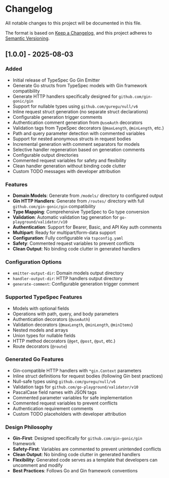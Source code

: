 # Changelog

All notable changes to this project will be documented in this file.

The format is based on [Keep a Changelog](https://keepachangelog.com/en/1.0.0/),
and this project adheres to [Semantic Versioning](https://semver.org/spec/v2.0.0.html).

## [1.0.0] - 2025-08-03

### Added

- Initial release of TypeSpec Go Gin Emitter
- Generate Go structs from TypeSpec models with Gin framework compatibility
- Generate HTTP handlers specifically designed for `github.com/gin-gonic/gin`
- Support for nullable types using `github.com/guregu/null/v6`
- Inline request struct generation (no separate struct declarations)
- Configurable generation trigger comments
- Authentication comment generation from `@useAuth` decorators
- Validation tags from TypeSpec decorators (`@maxLength`, `@minLength`, etc.)
- Path and query parameter detection with commented variables
- Support for nested anonymous structs in request bodies
- Incremental generation with comment separators for models
- Selective handler regeneration based on generation comments
- Configurable output directories
- Commented request variables for safety and flexibility
- Clean handler generation without binding code clutter
- Custom TODO messages with developer attribution

### Features

- **Domain Models**: Generate from `/models/` directory to configured output
- **Gin HTTP Handlers**: Generate from `/routes/` directory with full `github.com/gin-gonic/gin` compatibility
- **Type Mapping**: Comprehensive TypeSpec to Go type conversion
- **Validation**: Automatic validation tag generation for `go-playground/validator/v10`
- **Authentication**: Support for Bearer, Basic, and API Key auth comments
- **Multipart**: Ready for multipart/form-data support
- **Configuration**: Fully configurable via `tspconfig.yaml`
- **Safety**: Commented request variables to prevent conflicts
- **Clean Output**: No binding code clutter in generated handlers

### Configuration Options

- `emitter-output-dir`: Domain models output directory
- `handler-output-dir`: HTTP handlers output directory
- `generate-comment`: Configurable generation trigger comment

### Supported TypeSpec Features

- Models with optional fields
- Operations with path, query, and body parameters
- Authentication decorators (`@useAuth`)
- Validation decorators (`@maxLength`, `@minLength`, `@minItems`)
- Nested models and arrays
- Union types for nullable fields
- HTTP method decorators (`@get`, `@post`, `@put`, etc.)
- Route decorators (`@route`)

### Generated Go Features

- Gin-compatible HTTP handlers with `*gin.Context` parameters
- Inline struct definitions for request bodies (following Gin best practices)
- Null-safe types using `github.com/guregu/null/v6`
- Validation tags for `github.com/go-playground/validator/v10`
- PascalCase field names with JSON tags
- Commented parameter variables for safe implementation
- Commented request variables to prevent conflicts
- Authentication requirement comments
- Custom TODO placeholders with developer attribution

### Design Philosophy

- **Gin-First**: Designed specifically for `github.com/gin-gonic/gin` framework
- **Safety-First**: Variables are commented to prevent unintended conflicts
- **Clean Output**: No binding code clutter in generated handlers
- **Flexibility**: Generated code serves as a template that developers can uncomment and modify
- **Best Practices**: Follows Go and Gin framework conventions
